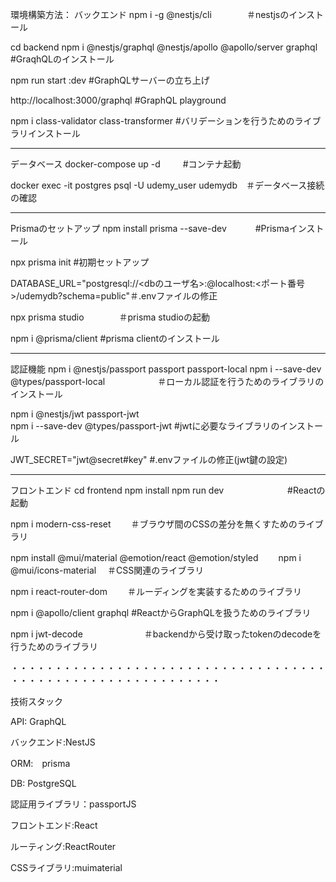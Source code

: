 環境構築方法：
バックエンド
npm i -g @nestjs/cli　　　　＃nestjsのインストール

cd backend
npm i @nestjs/graphql @nestjs/apollo @apollo/server graphql    #GraqhQLのインストール

npm run start :dev    #GraphQLサーバーの立ち上げ

http://localhost:3000/graphql    #GraphQL playground 

npm i class-validator class-transformer   #バリデーションを行うためのライブラリインストール

------------------------------------------------------------------------------------
データベース
docker-compose up -d   　　 #コンテナ起動

docker exec -it postgres psql -U  udemy_user udemydb　＃データベース接続の確認

-------------------------------------------------------------------------------------
Prismaのセットアップ
npm install prisma --save-dev 　　　#Prismaインストール

npx prisma init     #初期セットアップ

DATABASE_URL="postgresql://<dbのユーザ名>:<password>@localhost:<ポート番号>/udemydb?schema=public"＃.envファイルの修正

npx prisma studio　　　　＃prisma studioの起動

npm i @prisma/client   #prisma clientのインストール

-------------------------------------------------------------------------------------------------------------------------
認証機能
npm i @nestjs/passport passport passport-local
npm i --save-dev @types/passport-local　　　　　　＃ローカル認証を行うためのライブラリのインストール

npm i @nestjs/jwt passport-jwt  
npm i --save-dev @types/passport-jwt        #jwtに必要なライブラリのインストール

JWT_SECRET="jwt@secret#key"                 #.envファイルの修正(jwt鍵の設定)

-----------------------------------------------------------------------------------------------------------------
フロントエンド
cd frontend 
npm install 
npm run dev    　　　　　　　#Reactの起動

npm i modern-css-reset　　 ＃ブラウザ間のCSSの差分を無くすためのライブラリ　

npm install @mui/material @emotion/react @emotion/styled　　 
npm i @mui/icons-material　 ＃CSS関連のライブラリ

npm i react-router-dom　　 ＃ルーディングを実装するためのライブラリ

npm i @apollo/client graphql    #ReactからGraphQLを扱うためのライブラリ

npm i jwt-decode　　　　　　　＃backendから受け取ったtokenのdecodeを行うためのライブラリ

・・・・・・・・・・・・・・・・・・・・・・・・・・・・・・・・・・・・・・・・・・・・・・・・・・・・・・・・・・・・


技術スタック

API: GraphQL

バックエンド:NestJS

ORM:　prisma

DB: PostgreSQL

認証用ライブラリ：passportJS

フロントエンド:React

ルーティング:ReactRouter

CSSライブラリ:muimaterial
